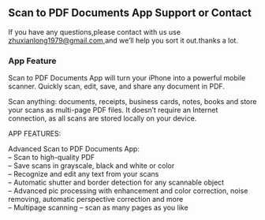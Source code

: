 ## Scan to PDF Documents App Support or Contact

If you have any questions,please contact with us use zhuxianlong1979@gmail.com,and we’ll help you sort it out.thanks a lot.

### App Feature

Scan to PDF Documents App will turn your iPhone into a powerful mobile scanner. Quickly scan, edit, save, and share any document in PDF.

Scan anything: documents, receipts, business cards, notes, books and store your scans as multi-page PDF  files. It doesn’t require an Internet connection, as all scans are stored locally on your device.

APP FEATURES:

Advanced Scan to PDF Documents App:<br>
– Scan to high-quality PDF <br>
– Save scans in grayscale, black and white or color<br>
– Recognize and edit any text from your scans<br>
– Automatic shutter and border detection for any scannable object<br>
– Advanced pic processing with enhancement and color correction, noise removing, automatic perspective correction and more<br>
– Multipage scanning – scan as many pages as you like
<br>
